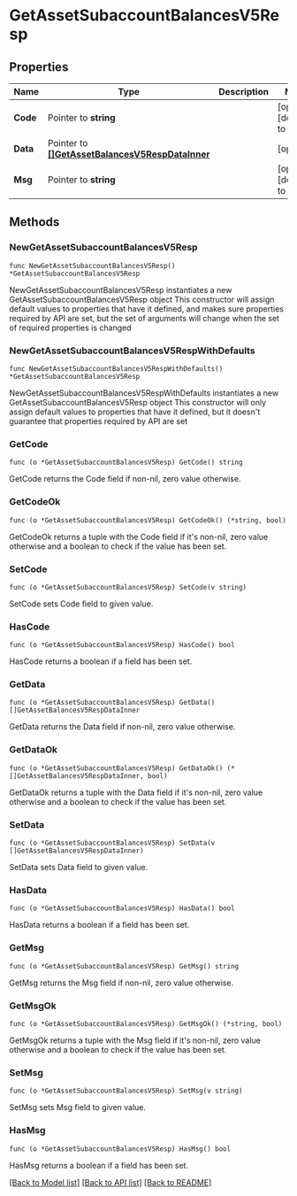 # GetAssetSubaccountBalancesV5Resp

## Properties

Name | Type | Description | Notes
------------ | ------------- | ------------- | -------------
**Code** | Pointer to **string** |  | [optional] [default to ""]
**Data** | Pointer to [**[]GetAssetBalancesV5RespDataInner**](GetAssetBalancesV5RespDataInner.md) |  | [optional] 
**Msg** | Pointer to **string** |  | [optional] [default to ""]

## Methods

### NewGetAssetSubaccountBalancesV5Resp

`func NewGetAssetSubaccountBalancesV5Resp() *GetAssetSubaccountBalancesV5Resp`

NewGetAssetSubaccountBalancesV5Resp instantiates a new GetAssetSubaccountBalancesV5Resp object
This constructor will assign default values to properties that have it defined,
and makes sure properties required by API are set, but the set of arguments
will change when the set of required properties is changed

### NewGetAssetSubaccountBalancesV5RespWithDefaults

`func NewGetAssetSubaccountBalancesV5RespWithDefaults() *GetAssetSubaccountBalancesV5Resp`

NewGetAssetSubaccountBalancesV5RespWithDefaults instantiates a new GetAssetSubaccountBalancesV5Resp object
This constructor will only assign default values to properties that have it defined,
but it doesn't guarantee that properties required by API are set

### GetCode

`func (o *GetAssetSubaccountBalancesV5Resp) GetCode() string`

GetCode returns the Code field if non-nil, zero value otherwise.

### GetCodeOk

`func (o *GetAssetSubaccountBalancesV5Resp) GetCodeOk() (*string, bool)`

GetCodeOk returns a tuple with the Code field if it's non-nil, zero value otherwise
and a boolean to check if the value has been set.

### SetCode

`func (o *GetAssetSubaccountBalancesV5Resp) SetCode(v string)`

SetCode sets Code field to given value.

### HasCode

`func (o *GetAssetSubaccountBalancesV5Resp) HasCode() bool`

HasCode returns a boolean if a field has been set.

### GetData

`func (o *GetAssetSubaccountBalancesV5Resp) GetData() []GetAssetBalancesV5RespDataInner`

GetData returns the Data field if non-nil, zero value otherwise.

### GetDataOk

`func (o *GetAssetSubaccountBalancesV5Resp) GetDataOk() (*[]GetAssetBalancesV5RespDataInner, bool)`

GetDataOk returns a tuple with the Data field if it's non-nil, zero value otherwise
and a boolean to check if the value has been set.

### SetData

`func (o *GetAssetSubaccountBalancesV5Resp) SetData(v []GetAssetBalancesV5RespDataInner)`

SetData sets Data field to given value.

### HasData

`func (o *GetAssetSubaccountBalancesV5Resp) HasData() bool`

HasData returns a boolean if a field has been set.

### GetMsg

`func (o *GetAssetSubaccountBalancesV5Resp) GetMsg() string`

GetMsg returns the Msg field if non-nil, zero value otherwise.

### GetMsgOk

`func (o *GetAssetSubaccountBalancesV5Resp) GetMsgOk() (*string, bool)`

GetMsgOk returns a tuple with the Msg field if it's non-nil, zero value otherwise
and a boolean to check if the value has been set.

### SetMsg

`func (o *GetAssetSubaccountBalancesV5Resp) SetMsg(v string)`

SetMsg sets Msg field to given value.

### HasMsg

`func (o *GetAssetSubaccountBalancesV5Resp) HasMsg() bool`

HasMsg returns a boolean if a field has been set.


[[Back to Model list]](../README.md#documentation-for-models) [[Back to API list]](../README.md#documentation-for-api-endpoints) [[Back to README]](../README.md)


